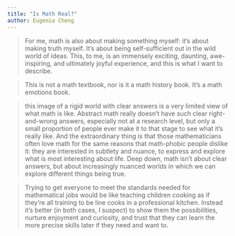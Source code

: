 ```yaml
---
title: "Is Math Real?"
author: Eugenia Cheng
---
```


> For me, math is also about making something myself: it’s about making truth myself. It’s about being self-sufficient out in the wild world of ideas. This, to me, is an immensely exciting, daunting, awe-inspiring, and ultimately joyful experience, and this is what I want to describe.


> This is not a math textbook, nor is it a math history book. It’s a math emotions book.


> this image of a rigid world with clear answers is a very limited view of what math is like. Abstract math really doesn’t have such clear right-and-wrong answers, especially not at a research level, but only a small proportion of people ever make it to that stage to see what it’s really like. And the extraordinary thing is that those mathematicians often love math for the same reasons that math-phobic people dislike it: they are interested in subtlety and nuance, to express and explore what is most interesting about life. Deep down, math isn’t about clear answers, but about increasingly nuanced worlds in which we can explore different things being true.


> Trying to get everyone to meet the standards needed for mathematical jobs would be like teaching children cooking as if they’re all training to be line cooks in a professional kitchen. Instead it’s better (in both cases, I suspect) to show them the possibilities, nurture enjoyment and curiosity, and trust that they can learn the more precise skills later if they need and want to.



